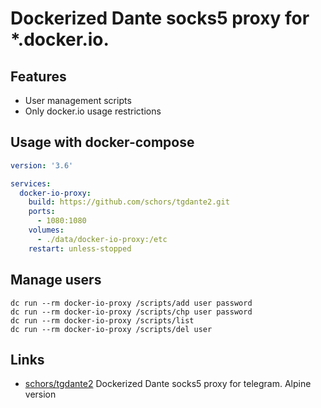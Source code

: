 Dockerized Dante socks5 proxy for *.docker.io.
==========================================================

Features
--------
* User management scripts
* Only docker.io usage restrictions

Usage with docker-compose
-----------------

```yml
version: '3.6'

services:
  docker-io-proxy:
    build: https://github.com/schors/tgdante2.git
    ports:
      - 1080:1080
    volumes:
      - ./data/docker-io-proxy:/etc
    restart: unless-stopped
```


Manage users
---------------------------

```console
dc run --rm docker-io-proxy /scripts/add user password
dc run --rm docker-io-proxy /scripts/chp user password
dc run --rm docker-io-proxy /scripts/list
dc run --rm docker-io-proxy /scripts/del user
```


Links
-----

* [schors/tgdante2](https://github.com/schors/tgdante2) Dockerized Dante socks5 proxy for telegram. Alpine version
